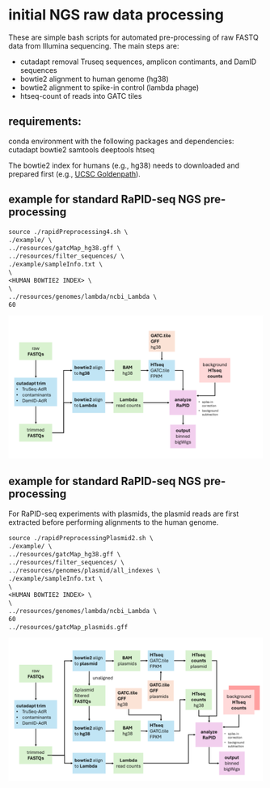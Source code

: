 # initial NGS raw data processing

These are simple bash scripts for automated pre-processing of raw FASTQ data from Illumina sequencing. The main steps are:

* cutadapt removal Truseq sequences, amplicon contimants, and DamID sequences
* bowtie2 alignment to human genome (hg38)
* bowtie2 alignment to spike-in control (lambda phage)
* htseq-count of reads into GATC tiles


## requirements:

conda environment with the following packages and dependencies:
	cutadapt
	bowtie2
	samtools
	deeptools
	htseq

The bowtie2 index for humans (e.g., hg38) needs to downloaded and prepared first (e.g., [UCSC Goldenpath](https://hgdownload.soe.ucsc.edu/goldenpath/hg38/bigZips/latest/)).



## example for standard RaPID-seq NGS pre-processing
```
source ./rapidPreprocessing4.sh \
./example/ \
../resources/gatcMap_hg38.gff \
../resources/filter_sequences/ \
./example/sampleInfo.txt \
\
<HUMAN BOWTIE2 INDEX> \
\
../resources/genomes/lambda/ncbi_Lambda \
60
```

![ngs_standard_workflow](https://github.com/yehcd/rapid-tools/blob/initial/misc/figures/preprocessing_basic.PNG)


## example for standard RaPID-seq NGS pre-processing
For RaPID-seq experiments with plasmids, the plasmid reads are first extracted before performing alignments to the human genome.

```
source ./rapidPreprocessingPlasmid2.sh \
./example/ \
../resources/gatcMap_hg38.gff \
../resources/filter_sequences/ \
../resources/genomes/plasmid/all_indexes \
./example/sampleInfo.txt \
\
<HUMAN BOWTIE2 INDEX> \
\
../resources/genomes/lambda/ncbi_Lambda \
60
../resources/gatcMap_plasmids.gff
```

![ngs_plasmid_workflow](https://github.com/yehcd/rapid-tools/blob/initial/misc/figures/preprocessing_plasmid.PNG)
